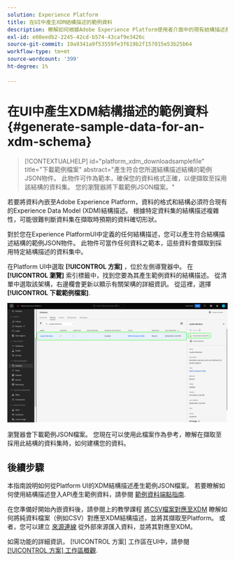 ```yaml
---
solution: Experience Platform
title: 在UI中產生XDM結構描述的範例資料
description: 瞭解如何根據Adobe Experience Platform使用者介面中的現有結構描述產生範例JSON資料。
exl-id: e60eedb2-2245-42cd-b574-43caf9e3426c
source-git-commit: 19a9341a9f53559fe3f619b2f157015e53b25b64
workflow-type: tm+mt
source-wordcount: '399'
ht-degree: 1%

---
```


# 在UI中產生XDM結構描述的範例資料 {#generate-sample-data-for-an-xdm-schema}

>[!CONTEXTUALHELP]
>id="platform_xdm_downloadsamplefile"
>title="下載範例檔案"
>abstract="產生符合您所選結構描述結構的範例JSON物件。 此物件可作為範本，確保您的資料格式正確，以便擷取至採用該結構的資料集。 您的瀏覽器將下載範例JSON檔案。"

若要將資料內嵌至Adobe Experience Platform，資料的格式和結構必須符合現有的Experience Data Model (XDM)結構描述。 根據特定資料集的結構描述複雜性，可能很難判斷資料集在擷取時預期的資料確切形狀。

對於您在Experience PlatformUI中定義的任何結構描述，您可以產生符合結構描述結構的範例JSON物件。 此物件可當作任何資料之範本，這些資料會擷取到採用特定結構描述的資料集中。

在Platform UI中選取 **[!UICONTROL 方案]** ，位於左側導覽器中。 在 **[!UICONTROL 瀏覽]** 索引標籤中，找到您要為其產生範例資料的結構描述。 從清單中選取該架構，右邊欄會更新以顯示有關架構的詳細資訊。 從這裡，選擇 **[!UICONTROL 下載範例檔案]**.

![在選取了結構描述的「結構描述」工作區的「瀏覽」索引標籤中，下載反白顯示的範例檔案。](../images/ui/sample/sample-data.png)

瀏覽器會下載範例JSON檔案。 您現在可以使用此檔案作為參考，瞭解在擷取至採用此結構的資料集時，如何建構您的資料。

## 後續步驟

本指南說明如何從Platform UI的XDM結構描述產生範例JSON檔案。 若要瞭解如何使用結構描述登入API產生範例資料，請參閱 [範例資料端點指南](../api/sample-data.md).

在您準備好開始內嵌資料後，請參閱上的教學課程 [將CSV檔案對應至XDM](../../ingestion/tutorials/map-csv/overview.md) 瞭解如何將純資料檔案（例如CSV）對應至XDM結構描述，並將其擷取至Platform。 或者，您可以建立 [來源連線](../../sources/home.md) 從外部來源匯入資料，並將其對應至XDM。

如需功能的詳細資訊， [!UICONTROL 方案] 工作區在UI中，請參閱 [[!UICONTROL 方案] 工作區概觀](./overview.md).
